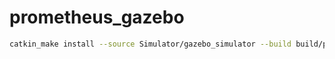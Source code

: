 # prometheus_gazebo

```bash
catkin_make install --source Simulator/gazebo_simulator --build build/prometheus_gazebo
```

